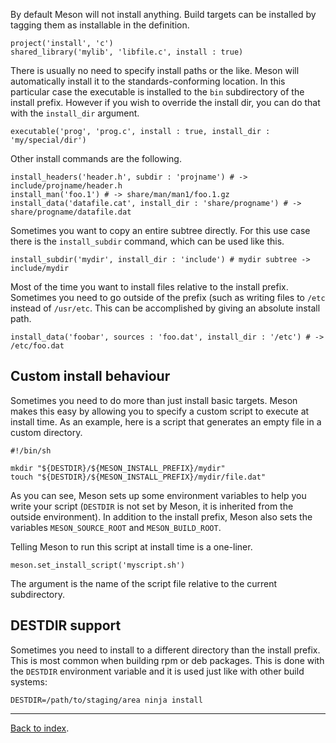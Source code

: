 By default Meson will not install anything. Build targets can be installed by tagging them as installable in the definition.

    project('install', 'c')
    shared_library('mylib', 'libfile.c', install : true)

There is usually no need to specify install paths or the like. Meson will automatically install it to the standards-conforming location. In this particular case the executable is installed to the `bin` subdirectory of the install prefix. However if you wish to override the install dir, you can do that with the `install_dir` argument.

    executable('prog', 'prog.c', install : true, install_dir : 'my/special/dir')

Other install commands are the following.

    install_headers('header.h', subdir : 'projname') # -> include/projname/header.h
    install_man('foo.1') # -> share/man/man1/foo.1.gz
    install_data('datafile.cat', install_dir : 'share/progname') # -> share/progname/datafile.dat

Sometimes you want to copy an entire subtree directly. For this use case there is the `install_subdir` command, which can be used like this.

    install_subdir('mydir', install_dir : 'include') # mydir subtree -> include/mydir

Most of the time you want to install files relative to the install prefix. Sometimes you need to go outside of the prefix (such as writing files to `/etc` instead of `/usr/etc`. This can be accomplished by giving an absolute install path.

    install_data('foobar', sources : 'foo.dat', install_dir : '/etc') # -> /etc/foo.dat

## Custom install behaviour ##

Sometimes you need to do more than just install basic targets. Meson makes this easy by allowing you to specify a custom script to execute at install time. As an example, here is a script that generates an empty file in a custom directory.

    #!/bin/sh

    mkdir "${DESTDIR}/${MESON_INSTALL_PREFIX}/mydir"
    touch "${DESTDIR}/${MESON_INSTALL_PREFIX}/mydir/file.dat"

As you can see, Meson sets up some environment variables to help you write your script (`DESTDIR` is not set by Meson, it is inherited from the outside environment). In addition to the install prefix, Meson also sets the variables `MESON_SOURCE_ROOT` and `MESON_BUILD_ROOT`.

Telling Meson to run this script at install time is a one-liner.

    meson.set_install_script('myscript.sh')

The argument is the name of the script file relative to the current subdirectory.

## DESTDIR support ##

Sometimes you need to install to a different directory than the install prefix. This is most common when building rpm or deb packages. This is done with the `DESTDIR` environment variable and it is used just like with other build systems:

    DESTDIR=/path/to/staging/area ninja install

---

[Back to index](Manual).